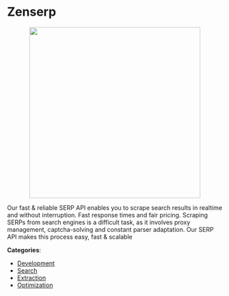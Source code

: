 # Zenserp
<p align="center">
    <img width="400" src="https://raw.githubusercontent.com/apis-list/apis-list/apis/zenserp/logo_256x256.png" />
</p>

Our fast & reliable SERP API enables you to scrape search results in realtime and without interruption. Fast response times and fair pricing. Scraping SERPs from search engines is a difficult task, as it involves proxy management, captcha-solving and constant parser adaptation.  Our SERP API makes this process easy, fast & scalable



**Categories**:
- [Development](https://github.com/apis-list/apis-list#development)
- [Search](https://github.com/apis-list/apis-list#search)
- [Extraction](https://github.com/apis-list/apis-list#extraction)
- [Optimization](https://github.com/apis-list/apis-list#optimization)



